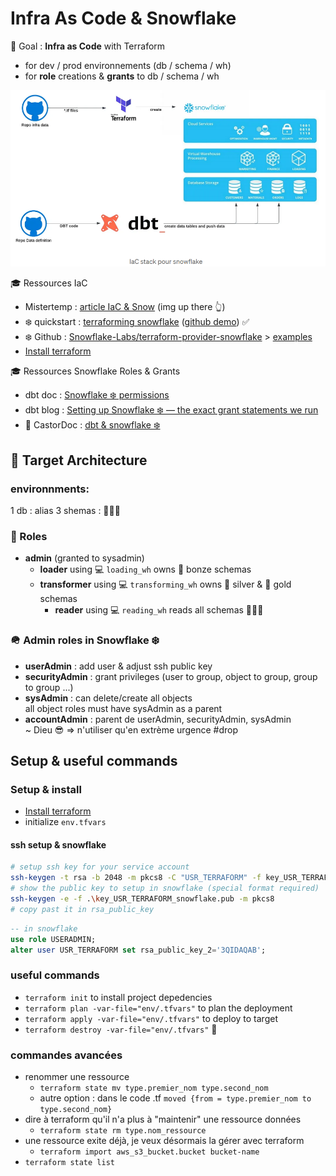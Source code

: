 # Infra As Code & Snowflake

🎯 Goal : **Infra as Code** with Terraform

- for dev / prod environnements (db / schema / wh)
- for **role** creations & **grants** to db / schema / wh

![recap](./snow_terraform_dbt.png)

🎓 Ressources IaC

- Mistertemp : [article IaC & Snow](https://tech.mistertemp.com/infra-as-code-avec-snowflake-ab961dd4d190?gi=a9060ed6cd68) (img up there 👆)
- ❄️ quickstart : [terraforming snowflake](https://quickstarts.snowflake.com/guide/terraforming_snowflake/index.html) ([github demo](https://github.com/Snowflake-Labs/sfguide-terraform-sample)) ✅
- ❄️ Github : [Snowflake-Labs/terraform-provider-snowflake](https://github.com/Snowflake-Labs/terraform-provider-snowflake) > [examples](https://github.com/Snowflake-Labs/terraform-provider-snowflake/tree/main/examples)
- [Install terraform](https://developer.hashicorp.com/terraform/install)

🎓 Ressources Snowflake Roles & Grants

- dbt doc :  [Snowflake ❄️ permissions](https://docs.getdbt.com/reference/database-permissions/snowflake-permissions)
- dbt blog :  [Setting up Snowflake ❄️ — the exact grant statements we run](https://discourse.getdbt.com/t/setting-up-snowflake-the-exact-grant-statements-we-run/439)
- 🦫 CastorDoc : [dbt & snowflake ❄️](https://www.castordoc.com/blog/dbt-snowflake)

## 🎯 Target Architecture

### environnments: 

1 db : alias
3 shemas : 🥉🥈🥇

### 🎯 Roles

- **admin** (granted to sysadmin)
  - **loader**       using 💻 `loading_wh`      owns 🥉 bonze schemas
  - **transformer**  using 💻 `transforming_wh` owns 🥈 silver & 🥇 gold schemas
    - **reader**     using 💻 `reading_wh`      reads all schemas 🥉🥈🥇

### 🪖 Admin roles in Snowflake ❄️

- **userAdmin** : add user & adjust ssh public key
- **securityAdmin** : grant privileges (user to group, object to group, group to group ...)
- **sysAdmin** : can delete/create all objects\
  all object roles must have sysAdmin as a parent
- **accountAdmin** : parent de userAdmin, securityAdmin, sysAdmin\
  ~ Dieu 😎 => n'utiliser qu'en extrème urgence #drop

## Setup & useful commands

### Setup & install

- [Install terraform](https://developer.hashicorp.com/terraform/install)
- initialize `env.tfvars`

#### ssh setup & snowflake

```bash
# setup ssh key for your service account
ssh-keygen -t rsa -b 2048 -m pkcs8 -C "USR_TERRAFORM" -f key_USR_TERRAFORM_snowflake
# show the public key to setup in snowflake (special format required)
ssh-keygen -e -f .\key_USR_TERRAFORM_snowflake.pub -m pkcs8
# copy past it in rsa_public_key
```

```sql
-- in snowflake
use role USERADMIN;
alter user USR_TERRAFORM set rsa_public_key_2='3QIDAQAB';
```

### useful commands

- `terraform init` to install project depedencies
- `terraform plan -var-file="env/.tfvars"` to plan the deployment
- `terraform apply -var-file="env/.tfvars"` to deploy to target
- `terraform destroy -var-file="env/.tfvars"` 🧨

### commandes avancées

- renommer une ressource
  - `terraform state mv type.premier_nom type.second_nom`
  - autre option : dans le code .tf `moved {from = type.premier_nom to type.second_nom}`
- dire à terraform qu'il n'a plus à "maintenir" une ressource données
  - `terraform state rm type.nom_ressource`
- une ressource exite déjà, je veux désormais la gérer avec terraform
  - `terraform import aws_s3_bucket.bucket bucket-name`
- `terraform state list`
